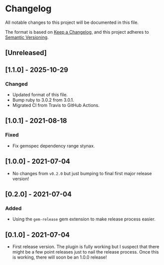 # Changelog
All notable changes to this project will be documented in this file.

The format is based on [Keep a Changelog](https://keepachangelog.com/en/1.0.0/),
and this project adheres to [Semantic Versioning](https://semver.org/spec/v2.0.0.html).

## [Unreleased]

## [1.1.0] - 2025-10-29
### Changed
- Updated format of this file.
- Bump ruby to 3.0.2 from 3.0.1.
- Migrated CI from Travis to GitHub Actions.

## [1.0.1] - 2021-08-18
### Fixed
- Fix gemspec dependency range stynax.

## [1.0.0] - 2021-07-04
- No changes from `v0.2.0` but just bumping to final first major release version!

## [0.2.0] - 2021-07-04
### Added
- Using the `gem-release` gem extension to make release process easier.

## [0.1.0] - 2021-07-04
- First release version. The plugin is fully working but I suspect that there might be a few point releases just to nail the release process. Once this is working, there will soon be an 1.0.0 release!
